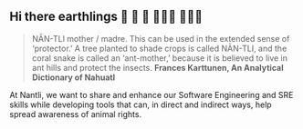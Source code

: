 ## Hi there earthlings 🐄 🐖 🦃 👩🏽‍🌾 👨🏾‍🌾

> NĀN-TLI mother / madre. This can be used in the extended sense of ‘protector.’ A tree planted to shade crops is called NĀN-TLI, and the coral snake is called an ‘ant-mother,’ because it is believed to live in ant hills and protect the insects.
**Frances Karttunen, An Analytical Dictionary of Nahuatl**

At Nantli, we want to share and enhance our Software Engineering and SRE skills while developing tools that can, in direct and indirect ways, help spread awareness of animal rights.
